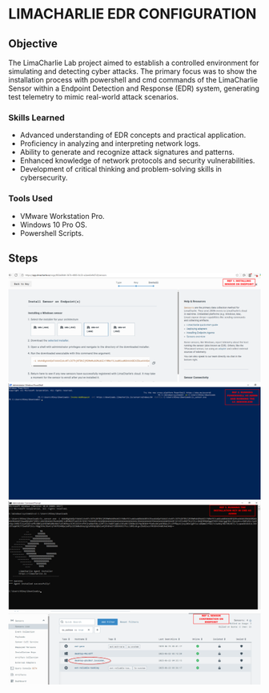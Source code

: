 # LIMACHARLIE EDR CONFIGURATION

## Objective


The LimaCharlie Lab project aimed to establish a controlled environment for simulating and detecting cyber attacks. The primary focus was to show the installation process with powershell and cmd commands of the LimaCharlie Sensor within a Endpoint Detection and Response (EDR) system, generating test telemetry to mimic real-world attack scenarios. 

### Skills Learned

- Advanced understanding of EDR concepts and practical application.
- Proficiency in analyzing and interpreting network logs.
- Ability to generate and recognize attack signatures and patterns.
- Enhanced knowledge of network protocols and security vulnerabilities.
- Development of critical thinking and problem-solving skills in cybersecurity.

### Tools Used

- VMware Workstation Pro.
- Windows 10 Pro OS.
- Powershell Scripts.

## Steps

![Image Alt](https://github.com/PrivSecLabs/LimaCharlieLab/blob/main/REF%201%20LIMA.png?raw=true)
![Image Alt](https://github.com/PrivSecLabs/LimaCharlieLab/blob/main/REF%202%20LIMA.png?raw=true)
![Image Alt](https://github.com/PrivSecLabs/LimaCharlieLab/blob/main/REF%203%20LIMA.png?raw=true)
![Image Alt](https://github.com/PrivSecLabs/LimaCharlieLab/blob/main/REF%204%20LIMA.png?raw=true)
